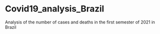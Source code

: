 # Covid19_analysis_Brazil
Analysis of the number of cases and deaths in the first semester of 2021 in Brazil  
